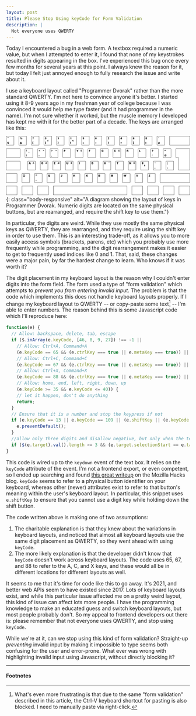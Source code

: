 ```yaml
---
layout: post
title: Please Stop Using keyCode for Form Validation
description: |
  Not everyone uses QWERTY
---
```


Today I encountered a bug in a web form. A textbox required a numeric value, but
when I attempted to enter it, I found that none of my keystrokes resulted in
digits appearing in the box. I've experienced this bug once every few months for
several years at this point. I always knew the reason for it, but today I felt
just annoyed enough to fully research the issue and write about it.

I use a keyboard layout called "Programmer Dvorak" rather than the more standard
QWERTY. I'm not here to convince anyone it's better. I started using it 8-9
years ago in my freshman year of college because I was convinced it would help
me type faster (and it had programmer in the name). I'm not sure whether it
worked, but the muscle memory I developed has kept me with it for the better
part of a decade. The keys are arranged like this:

![layout](/images/dvp1.png){: class="body-responsive" alt="A diagram showing the layout of keys in Programmer Dvorak. Numeric digits are located on the same physical buttons, but are rearranged, and require the shift key to use them."}

In particular, the digits are weird. While they use mostly the same physical
keys as QWERTY, they are rearranged, and they require using the shift key in
order to use them. This is an interesting trade-off, as it allows you to more
easily access symbols (brackets, parens, etc) which you probably use more
frequently while programming, and the digit rearrangement makes it easier to get
to frequently used indices like 0 and 1. That, said, these changes were a major
pain, by far the hardest change to learn. Who knows if it was worth it?

The digit placement in my keyboard layout is the reason why I couldn't enter
digits into the form field. The form used a type of "form validation" which
attempts to _prevent you from entering invalid input_. The problem is that the
code which implements this does not handle keyboard layouts properly. If I
change my keyboard layout to QWERTY -- or copy-paste some text[^1] -- I'm able
to enter numbers. The reason behind this is some Javascript code which I'll
reproduce here:

```javascript
function(e) {
  // Allow: backspace, delete, tab, escape
  if ($.inArray(e.keyCode, [46, 8, 9, 27]) !== -1 ||
    // Allow: Ctrl+A, Command+A
    (e.keyCode == 65 && (e.ctrlKey === true || e.metaKey === true)) ||
    // Allow: Ctrl+C, Command+C
    (e.keyCode == 67 && (e.ctrlKey === true || e.metaKey === true)) ||
    // Allow: Ctrl+X, Command+X
    (e.keyCode == 88 && (e.ctrlKey === true || e.metaKey === true)) ||
    // Allow: home, end, left, right, down, up
    (e.keyCode >= 35 && e.keyCode <= 40)) {
    // let it happen, don't do anything
    return;
  }
  // Ensure that it is a number and stop the keypress if not
  if (e.keyCode == 13 || e.keyCode == 109 || (e.shiftKey || (e.keyCode < 48 || e.keyCode > 57)) && (e.keyCode < 96 || e.keyCode > 105)) {
    e.preventDefault();
  }
  //allow only three digits and disallow negative, but only when the text is not highlighted
  if ($(e.target).val().length >= 3 && (e.target.selectionStart == e.target.selectionEnd)) e.preventDefault();
}
```

This code is wired up to the `keydown` event of the text box. It relies on the
`keyCode` attribute of the event. I'm not a frontend export, or even competent,
so I ended up searching and found [this great writeup][moz-article] on the
Mozilla Hacks blog. `keyCode` seems to refer to a physical button identifier on
your keyboard, whereas other (newer) attributes exist to refer to that button's
meaning within the user's keyboard layout. In particular, this snippet uses
`e.shiftKey` to ensure that you cannot use a digit key while holding down the
shift button.

The code written above is making one of two assumptions:

1. The charitable explanation is that they knew about the variations in keyboard
   layouts, and noticed that almost all keyboard layouts use the same digit
   placement as QWERTY, so they went ahead with using `keyCode`.
2. The more likely explanation is that the developer didn't know that `keyCode`
   doesn't work across keyboard layouts. The code uses 65, 67, and 88 to refer
   to the A, C, and X keys, and these would all be in different locations for
   different layouts as well.

It seems to me that it's time for code like this to go away. It's 2021, and
better web APIs seem to have existed since 2017. Lots of keyboard layouts exist,
and while this particular issue affected me on a pretty weird layout, this kind
of issue can affect lots more people. I have the programming knowledge to make
an educated guess and switch keyboard layouts, but most people probably don't.
So my appeal to frontend developers out there is: please remember that not
everyone uses QWERTY, and stop using `keyCode`.

While we're at it, can we stop using this kind of form validation? Straight-up
*preventing* invalid input by making it impossible to type seems both confusing
for the user and error-prone. What ever was wrong with highlighting invalid
input using Javascript, without directly blocking it?

[moz-article]: https://hacks.mozilla.org/2017/03/internationalize-your-keyboard-controls/

---

#### Footnotes
[^1]:
    What's even more frustrating is that due to the same "form validation"
    described in this article, the Ctrl-V keyboard shortcut for pasting is also
    blocked. I need to manually paste via right-click.
